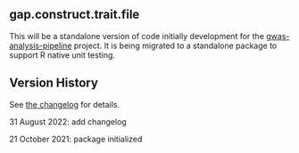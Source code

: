## gap.construct.trait.file

This will be a standalone version of code initially development
for the [gwas-analysis-pipeline](https://github.com/lightning-auriga/gwas-analysis-pipeline)
project. It is being migrated to a standalone package to support
R native unit testing.

## Version History

See [the changelog](CHANGELOG.md) for details.

31 August 2022: add changelog

21 October 2021: package initialized
